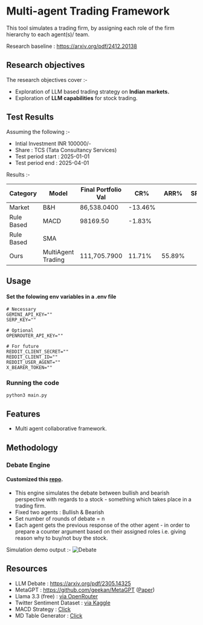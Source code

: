 # Multi-agent Trading Framework


This tool simulates a trading firm, by assigning each role of the firm hierarchy to each agent(s)/ team. 

Research baseline : https://arxiv.org/pdf/2412.20138

## Research objectives
The research objectives cover :-
- Exploration of LLM based trading strategy on **Indian markets.**
- Exploration of **LLM capabilities** for stock trading.

## Test Results

Assuming the following :-
- Intial Investment INR 100000/-
- Share : TCS (Tata Consultancy Services)
- Test period start : 2025-01-01
- Test period end : 2025-04-01

Results :-

| Category   | Model              | Final Portfolio Val | CR%     | ARR%   | SR |
|------------|--------------------|---------------------|---------|--------|----|
| Market     | B&H                | 86,538.0400         | -13.46% |        |    |
| Rule Based | MACD               | 98169.50            | -1.83%  |        |    |
| Rule Based | SMA                |                     |         |        |    |
| Ours       | MultiAgent Trading | 111,705.7900        | 11.71%  | 55.89% |    |

## Usage

#### Set the folowing env variables in a .env file

```
# Necessary
GEMINI_API_KEY=""
SERP_KEY=""

# Optional
OPENROUTER_API_KEY=""

# For future
REDDIT_CLIENT_SECRET=""
REDDIT_CLIENT_ID=""
REDDIT_USER_AGENT=""
X_BEARER_TOKEN=""
```


### Running the code
```python3 main.py```

## Features
- Multi agent collaborative framework.

## Methodology

### Debate Engine
#### Customized this [repo](https://github.com/composable-models/llm_multiagent_debate).
- This engine simulates the debate between bullish and bearish perspective with regards to a stock - something which takes place in a trading firm.
- Fixed two agents : Bullish & Bearish
- Set number of rounds of debate = n
- Each agent gets the previous response of the other agent - in order to prepare a counter argument based on their assigned roles i.e. giving reason why to buy/not buy the stock.

Simulation demo output :-
![Debate](./assets/debate-sim.jpeg)


## Resources

- LLM Debate : https://arxiv.org/pdf/2305.14325
- MetaGPT : https://github.com/geekan/MetaGPT ([Paper](https://cnaiwiki.com/aiweb/file/EN_METAGPT.pdf))
- Llama 3.3 (free) : [via OpenRouter](https://openrouter.ai/meta-llama/llama-3.3-70b-instruct:free)
- Twitter Sentiment Dataset : [via Kaggle]()
- MACD Strategy : [Click](https://github.com/nmayur1997/MACD-Strategy/blob/main/MACD%20Strategy.py) 
- MD Table Generator : [Click](https://www.tablesgenerator.com/markdown_tables)
